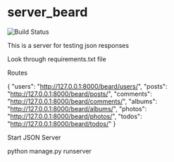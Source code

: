# server_beard 

![Build Status](https://github.com/nickkuchko/server_beard/actions/workflows/CI.yml/badge.svg?branch=main)

This is a server for testing json responses

Look through requirements.txt file 

Routes 

{
    "users": "http://127.0.0.1:8000/beard/users/",
    "posts": "http://127.0.0.1:8000/beard/posts/",
    "comments": "http://127.0.0.1:8000/beard/comments/",
    "albums": "http://127.0.0.1:8000/beard/albums/",
    "photos": "http://127.0.0.1:8000/beard/photos/",
    "todos": "http://127.0.0.1:8000/beard/todos/"
}

Start JSON Server 

python manage.py runserver 